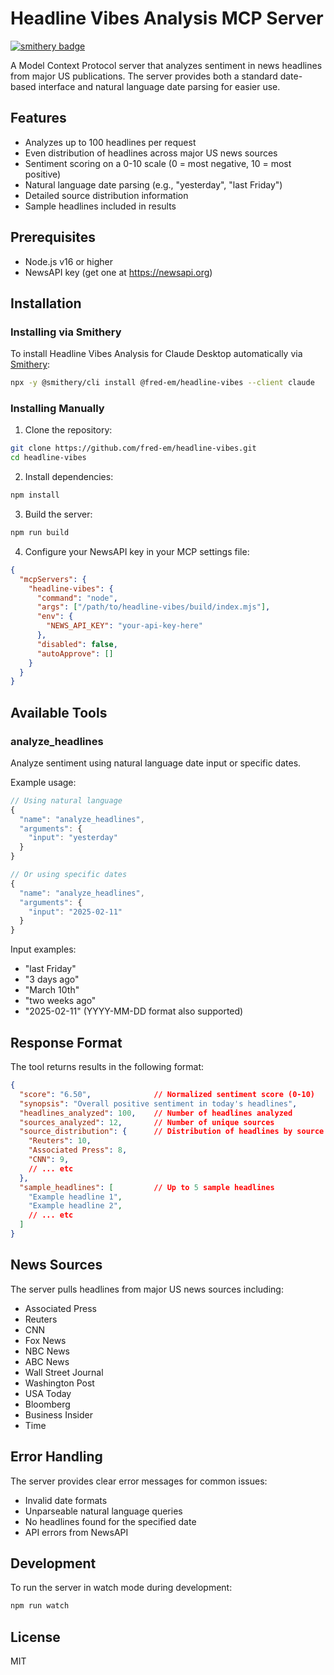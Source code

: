 # Headline Vibes Analysis MCP Server

[![smithery badge](https://smithery.ai/badge/@fred-em/headline-vibes)](https://smithery.ai/server/@fred-em/headline-vibes)

A Model Context Protocol server that analyzes sentiment in news headlines from major US publications. The server provides both a standard date-based interface and natural language date parsing for easier use.

## Features

- Analyzes up to 100 headlines per request
- Even distribution of headlines across major US news sources
- Sentiment scoring on a 0-10 scale (0 = most negative, 10 = most positive)
- Natural language date parsing (e.g., "yesterday", "last Friday")
- Detailed source distribution information
- Sample headlines included in results

## Prerequisites

- Node.js v16 or higher
- NewsAPI key (get one at https://newsapi.org)

## Installation

### Installing via Smithery

To install Headline Vibes Analysis for Claude Desktop automatically via [Smithery](https://smithery.ai/server/@fred-em/headline-vibes):

```bash
npx -y @smithery/cli install @fred-em/headline-vibes --client claude
```

### Installing Manually
1. Clone the repository:
```bash
git clone https://github.com/fred-em/headline-vibes.git
cd headline-vibes
```

2. Install dependencies:
```bash
npm install
```

3. Build the server:
```bash
npm run build
```

4. Configure your NewsAPI key in your MCP settings file:
```json
{
  "mcpServers": {
    "headline-vibes": {
      "command": "node",
      "args": ["/path/to/headline-vibes/build/index.mjs"],
      "env": {
        "NEWS_API_KEY": "your-api-key-here"
      },
      "disabled": false,
      "autoApprove": []
    }
  }
}
```

## Available Tools

### analyze_headlines
Analyze sentiment using natural language date input or specific dates.

Example usage:
```typescript
// Using natural language
{
  "name": "analyze_headlines",
  "arguments": {
    "input": "yesterday"
  }
}

// Or using specific dates
{
  "name": "analyze_headlines",
  "arguments": {
    "input": "2025-02-11"
  }
}
```

Input examples:
- "last Friday"
- "3 days ago"
- "March 10th"
- "two weeks ago"
- "2025-02-11" (YYYY-MM-DD format also supported)

## Response Format

The tool returns results in the following format:
```json
{
  "score": "6.50",              // Normalized sentiment score (0-10)
  "synopsis": "Overall positive sentiment in today's headlines",
  "headlines_analyzed": 100,    // Number of headlines analyzed
  "sources_analyzed": 12,       // Number of unique sources
  "source_distribution": {      // Distribution of headlines by source
    "Reuters": 10,
    "Associated Press": 8,
    "CNN": 9,
    // ... etc
  },
  "sample_headlines": [         // Up to 5 sample headlines
    "Example headline 1",
    "Example headline 2",
    // ... etc
  ]
}
```

## News Sources

The server pulls headlines from major US news sources including:
- Associated Press
- Reuters
- CNN
- Fox News
- NBC News
- ABC News
- Wall Street Journal
- Washington Post
- USA Today
- Bloomberg
- Business Insider
- Time

## Error Handling

The server provides clear error messages for common issues:
- Invalid date formats
- Unparseable natural language queries
- No headlines found for the specified date
- API errors from NewsAPI

## Development

To run the server in watch mode during development:
```bash
npm run watch
```

## License

MIT
